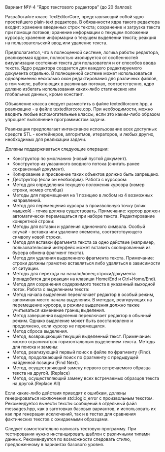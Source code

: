 Вариант №У-4 “Ядро текстового редактора” (до 20 баллов):


Разработайте класс TextEditorCore, представляющий собой ядро простейшего plain-text редактора. В обязанности ядра такого редактора входит:
хранение введенных строк текста;
сохранение и загрузка текста при помощи потоков;
хранение информации о текущем положении курсора;
хранение информации о текущем выделении текста;
реакция на пользовательский ввод или удаление текста.


Предполагается, что в полноценной системе, логика работы редактора, реализуемая ядром,  полностью изолируется от особенностей визуализации состояния текста для пользователя и от способов ввода текста. Ядро редактора создается для каждого редактируемого документа отдельно. В полноценной системе может использоваться одновременно несколько окон редактирования для различных файлов, в том числе, работающих в различных потоках, соответственно, ядро должно избегать использования каких-либо статических или глобальных данных, кроме констант.


Объявление класса следует разместить в файле texteditorcore.hpp, а реализацию - в файле texteditorcore.cpp.  При необходимости, можно вводить любые вспомогательные классы, если это каким-либо образом упрощает выполнение программистом задачи.


Реализация предполагает интенсивное использование всех доступных средств STL - контейнеров, алгоритмов, итераторов, и любых других, необходимых для реализации задачи.


Должны поддерживаться следующие операции:
  - Конструктор по умолчанию (новый пустой документ).
  - Конструктор из указанного входного потока (считать ранее сохраненный документ).
  - Копирование и присвоение таких объектов должно быть запрещено.
  - Деструктор (если он необходим).
    Работа с курсором:
  - Метод для определения текущего положения курсора (номер строки, номер столбца)
  - Методы для перемещения на 1 позицию в любом из 4 возможных направлений.
  - Метод для перемещения курсора в произвольную точку (клик мышкой) - точка должна существовать.
  Примечание: курсор должен автоматически перемещаться при наборе текста.
    Редактирование конкретной строки:
  - Методы для вставки и удаления одиночного символа. Особый случай - вставка или удаление элемента, соответствующего символу новой строки.
  - Метод для вставки фрагмента текста за одно действие (например, пользовательский интерфейс может вставить скопированный из буфера обмена фрагмент текста).
  - Метод для удаления выделенного фрагмента текста.
  Примечание: строки должны грамотно вставляться либо удаляться в зависимости от ситуации.
  - Методы для перехода на начало/конец строки/документа (понадобится для реакции на клавиши Home/End и Ctrl+Home/End).
  - Метод для сохранения содержимого текста в указанный выходной поток.
    Работа с выделением текста:
  - Метод начала выделения переключает редактор в особый режим, запоминая место начала выделения.
В методах, реагирующих на перемещение курсора, в режиме выделения должно также учитываться изменение границ выделения.
  - Метод завершения выделения переключает редактор в обычный режим. Однако выделение может быть восстановлено и продолжено, если курсор не перемещался.
  - Метод сброса выделения.
  - Метод, возвращающий текущий выделенный текст.
  Примечание: можно ограничиться горизонтальным выделением текста.
    Методы для поиска и замены:
  - Метод, реализующий первый поиск в файле по фрагменту (Find).
  - Метод, продолжающий поиск по фрагменту с предыдущей найденной позиции (Find Next).
  - Метод, осуществляющий замену первого встречаемого образца текста на другой. (Replace)
  - Метод, осуществляющий замену всех встречаемых образцов текста на другой.(Replace All)


Если какие-либо действия приводят к ошибкам, должны генерироваться исключения std::logic_error с произвольным текстом. Рекомендуется вынести тексты сообщений в отдельный файл messages.hpp, как в заготовках базовых вариантов, и использовать их как при генерации исключений, так и в тестах для сравнения фактических текстов с ожидаемыми образцами.


Следует самостоятельно написать тестовую программу. При тестировании нужно инстанцировать шаблон с различными типами данных. Рекомендуется по возможности следовать стилю, предложенному в вариантах базового уровня.

